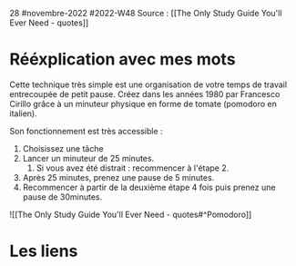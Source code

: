 28 #novembre-2022 #2022-W48
Source : [[The Only Study Guide You'll Ever Need - quotes]]
# Rééxplication avec mes mots
Cette technique très simple est une organisation de votre temps de travail entrecoupée de petit pause. Créez dans les années 1980 par Francesco Cirillo grâce à un minuteur physique en forme de tomate (pomodoro en italien). 

Son fonctionnement est très accessible : 
1. Choisissez une tâche
2. Lancer un minuteur de 25 minutes.
	1. Si vous avez été distrait : recommencer à l'étape 2.
3. Après 25 minutes, prenez une pause de 5 minutes.
4. Recommencer à partir de la deuxième étape 4 fois puis prenez une pause de 30minutes.

![[The Only Study Guide You'll Ever Need - quotes#^Pomodoro]]
# Les liens
